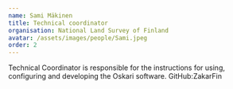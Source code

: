 ```yaml
---
name: Sami Mäkinen
title: Technical coordinator
organisation: National Land Survey of Finland
avatar: /assets/images/people/Sami.jpeg
order: 2
---
```


Technical Coordinator is responsible for the instructions for using, configuring and developing the Oskari software. GitHub:ZakarFin
